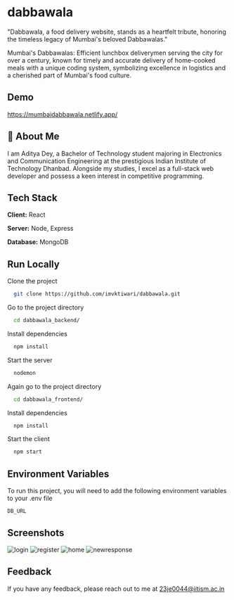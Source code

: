 
# dabbawala

"Dabbawala, a food delivery website, stands as a heartfelt tribute, honoring the timeless legacy of Mumbai's beloved Dabbawalas."

Mumbai's Dabbawalas: Efficient lunchbox deliverymen serving the city for over a century, known for timely and accurate delivery of home-cooked meals with a unique coding system, symbolizing excellence in logistics and a cherished part of Mumbai's food culture.

## Demo

https://mumbaidabbawala.netlify.app/


## 🚀 About Me

I am Aditya Dey, a Bachelor of Technology student majoring in Electronics and Communication Engineering at the prestigious Indian Institute of Technology Dhanbad. Alongside my studies, I excel as a full-stack web developer and possess a keen interest in competitive programming.









## Tech Stack

**Client:** React

**Server:** Node, Express

**Database:** MongoDB


## Run Locally

Clone the project

```bash
  git clone https://github.com/imvktiwari/dabbawala.git
```

Go to the project directory

```bash
  cd dabbawala_backend/
```

Install dependencies

```bash
  npm install
```

Start the server

```bash
  nodemon
```
Again go to the project directory

```bash
  cd dabbawala_frontend/
```

Install dependencies

```bash
  npm install
```

Start the client

```bash
  npm start
```

## Environment Variables

To run this project, you will need to add the following environment variables to your .env file

`DB_URL`


## Screenshots
![login](https://github.com/imvktiwari/dabbawala/assets/101259079/8f188704-5df9-4c20-a163-ac43790d0f12)
![register](https://github.com/imvktiwari/dabbawala/assets/101259079/a5cb4102-c950-435e-b9ce-2a23047f7a15)
![home](https://github.com/imvktiwari/dabbawala/assets/101259079/7cab5448-8305-483b-afcc-123b4ac5b1fc)
![newresponse](https://github.com/imvktiwari/dabbawala/assets/101259079/fd81d2c7-898c-464b-820f-ed0a09836078)



## Feedback

If you have any feedback, please reach out to me at 23je0044@iitism.ac.in

